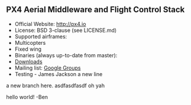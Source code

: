 ## PX4 Aerial Middleware and Flight Control Stack ##

*   Official Website: http://px4.io
*   License: BSD 3-clause (see LICENSE.md)
*   Supported airframes:
  * Multicopters
  * Fixed wing
*   Binaries (always up-to-date from master):
  * [Downloads](https://pixhawk.org/downloads)
*   Mailing list: [Google Groups](http://groups.google.com/group/px4users)
* Testing - James Jackson
a new line

a new branch here.
asdfasdfasdf
oh yah

hello world! -Ben

